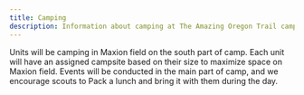 ```yaml
---
title: Camping
description: Information about camping at The Amazing Oregon Trail camporee
---
```


Units will be camping in Maxion field on the south part of camp. Each unit will have an assigned campsite based on their size to maximize space on Maxion field. Events will be conducted in the main part of camp, and we encourage scouts to Pack a lunch and bring it with them during the day.
